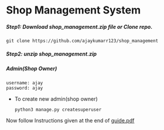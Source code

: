 # Shop Management System
##### Step1: Download shop_management.zip file  or       Clone repo.
```
git clone https://github.com/ajaykumarr123/shop_management 
```
##### Step2: unzip shop_management.zip</br>

##### Admin(Shop Owner) </br>
```
username: ajay
password: ajay
```

* To create new admin(shop owner)</br>
  ```
  python3 manage.py createsuperuser
  ```
Now follow Instructions given at the end of [guide.pdf](https://github.com/ajaykumarr123/shop_management/blob/master/guide.pdf)
